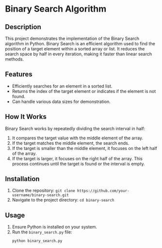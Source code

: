 

# Binary Search Algorithm

## Description
This project demonstrates the implementation of the Binary Search algorithm in Python. Binary Search is an efficient algorithm used to find the position of a target element within a sorted array or list. It reduces the search space by half in every iteration, making it faster than linear search methods.

## Features
- Efficiently searches for an element in a sorted list.
- Returns the index of the target element or indicates if the element is not found.
- Can handle various data sizes for demonstration.

## How It Works
Binary Search works by repeatedly dividing the search interval in half:
1. It compares the target value with the middle element of the array.
2. If the target matches the middle element, the search ends.
3. If the target is smaller than the middle element, it focuses on the left half of the array.
4. If the target is larger, it focuses on the right half of the array.
This process continues until the target is found or the interval is empty.

## Installation
1. Clone the repository: `git clone https://github.com/your-username/binary-search.git`
2. Navigate to the project directory: `cd binary-search`

## Usage
1. Ensure Python is installed on your system.
2. Run the `binary_search.py` file:
   ```bash
   python binary_search.py
